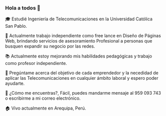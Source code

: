 ### Hola a todos 👋

<!--
**RicardoSalinasRoque/RicardoSalinasRoque** is a ✨ _special_ ✨ repository because its `README.md` (this file) appears on your GitHub profile.

Here are some ideas to get you started:

- 🔭 I’m currently working on ...
- 🌱 I’m currently learning ...
- 👯 I’m looking to collaborate on ...
- 🤔 I’m looking for help with ...
- 💬 Ask me about ...
- 📫 How to reach me: ...
- 😄 Pronouns: ...
- ⚡ Fun fact: ...
-->

🎓 Estudié Ingeniería de Telecomunicaciones en la Universidad Católica San Pablo.

💼 Actualmente trabajo independiente como free lance en Diseño de Páginas Web, brindando servicios de asesoramiento Profesional a personas que busquen expandir su negocio por las redes.

📚 Actualmente estoy mejorando mis habilidades pedagógicas y trabajo como profesor independiente.

💬 Pregúntame acerca del objetivo de cada emprendedor y la necedidad de aplicar las Telecomunicaciones en cualquier ámbito laboral y espero poder ayudarte.

📱 ¿Cómo me encuentras?, Fácil, puedes mandarme mensaje al 959 093 743 o escribirme a mi correo electrónico.

🏠 Vivo actualmente en Arequipa, Perú.

